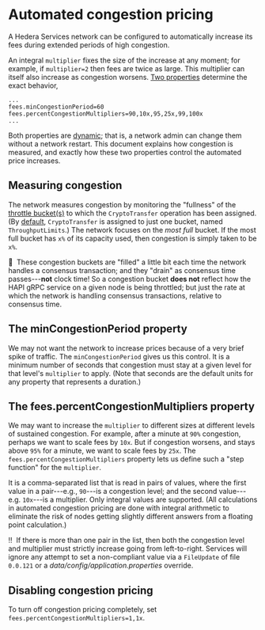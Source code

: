 # Automated congestion pricing

A Hedera Services network can be configured to automatically increase its 
fees during extended periods of high congestion. 

An integral `multiplier` fixes the size of the increase at any 
moment; for example, if `multiplier=2` then fees are twice as large. 
This multiplier can itself also increase as congestion worsens. 
[Two properties](../../hedera-node/src/main/resources/bootstrap.properties) 
determine the exact behavior, 
```
...
fees.minCongestionPeriod=60
fees.percentCongestionMultipliers=90,10x,95,25x,99,100x
...
```
Both properties are [dynamic](../services-configuration.md); that is, a
network admin can change them without a network restart. This document
explains how congestion is measured, and exactly how these two 
properties control the automated price increases.

## Measuring congestion 

The network measures congestion by monitoring the "fullness" of the 
[throttle bucket(s)](../throttle-design.md) to which the `CryptoTransfer` 
operation has been assigned. (By [default](../../hedera-node/src/main/resources/bootstrap.properties), 
`CryptoTransfer` is assigned to just one bucket, named `ThroughputLimits`.)
The network focuses on the _most full_ bucket. If the most full bucket has `x%` 
of its capacity used, then congestion is simply taken to be `x%`.

:information_desk_person:&nbsp; These congestion buckets are "filled" a 
little bit each time the network handles a consensus transaction; and 
they "drain" as consensus time passes---**not** clock time! So a congestion bucket 
**does not** reflect how the HAPI gRPC service on a given node is 
being throttled; but just the rate at which the network is handling 
consensus transactions, relative to consensus time.

## The minCongestionPeriod property

We may not want the network to increase prices because of a very brief
spike of traffic. The `minCongestionPeriod` gives us this control. It is
a minimum number of seconds that congestion must stay at a given level
for that level's `multiplier` to apply. (Note that seconds are the default
units for any property that represents a duration.)

## The fees.percentCongestionMultipliers property 

We may want to increase the `multiplier` to different sizes at different 
levels of sustained congestion. For example, after a minute at `90%` 
congestion, perhaps we want to scale fees by `10x`. But if congestion worsens,
and stays above `95%` for a minute, we want to scale fees by `25x`. The
`fees.percentCongestionMultipliers` property lets us define such a "step 
function" for the `multiplier`.

It is a comma-separated list that is read in pairs of values, where the
first value in a pair---e.g., `90`---is a congestion level; and the second
value---e.g. `10x`---is a multiplier. Only integral values are supported.
(All calculations in automated congestion pricing are done with integral
arithmetic to eliminate the risk of nodes getting slightly different answers
from a floating point calculation.)

:bangbang:&nbsp; If there is more than one pair in the list,
then both the congestion level and multiplier must strictly increase going 
from left-to-right. Services will ignore any attempt to set a non-compliant
value via a `FileUpdate` of file `0.0.121` or a _data/config/application.properties_ override.

## Disabling congestion pricing

To turn off congestion pricing completely, set `fees.percentCongestionMultipliers=1,1x`.
